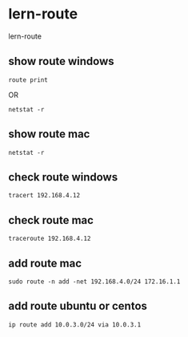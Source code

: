 # lern-route
lern-route

## show route windows 

````
route print
````
OR
````
netstat -r
````

## show route mac 

````
netstat -r
````

## check route windows
````
tracert 192.168.4.12
````

## check route mac
````
traceroute 192.168.4.12
````

## add route mac
````
sudo route -n add -net 192.168.4.0/24 172.16.1.1
````

## add route ubuntu or centos
````
ip route add 10.0.3.0/24 via 10.0.3.1
````
